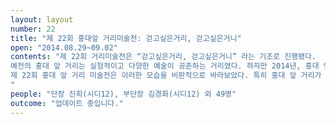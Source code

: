 ```yaml
---
layout: layout
number: 22
title: "제 22회 홍대앞 거리미술전: 걷고싶은거리, 걷고싶은거니"
open: "2014.08.29~09.02"
contents: "제 22회 거리미술전은 “걷고싶은거리, 걷고싶은거니” 라는 기조로 진행됐다. 
예전의 홍대 앞 거리는 실험적이고 다양한 예술이 공존하는 거리였다. 하지만 2014년, 홍대 앞의 ‘걷고싶은거리’는 그 의미가 퇴색된 지 오래다. 수많은 인파는 거리를 비좁게 만들었고, 쓰레기는 눈길이 닿는 모든 곳에 버려졌다. 늦은 밤이면 거리는 취객들의 술냄새로 가득찼다.
제 22회 홍대 앞 거리 미술전은 이러한 모습을 비판적으로 바라보았다. 특히 홍대 앞 거리가 향락과 유흥의 거리라는 인식을 바꾸기 위해서는 이곳을 방문하는 행인의 인식을 바꿔야 한다고 생각했다. 따라서 예술적인 홍대 앞 거리의 모습을 행인들에게 제시하고 공감을 이끌어 내는 캠페인을 진행했다. 이들과의 상호작용을 통해 홍대 앞 거리가 다시 방문하고 싶은, 걷고 싶은 거리로 재탄생하기를 소망했다.
"
people: "단장 진희(시디12), 부단장 김경화(시디12) 외 49명"
outcome: "업데이트 중입니다."
---
```

